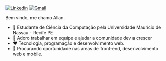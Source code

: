 [![Linkedin](https://img.shields.io/badge/-LinkedIn-blue?style=flat&logo=Linkedin&logoColor=white)](https://www.linkedin.com/in/allan-carneiro-97a0131b5/)
[![Gmail](https://img.shields.io/badge/-Gmail-c14438?style=flat&logo=Gmail&logoColor=white)](mailto:allanhmc9@gmail.com)

Bem vindo, me chamo Allan.

- 📖 Estudante de Ciência da Computação pela Universidade Maurício de Nassau - Recife PE
- 🤝 Adoro trabalhar em equipe e ajudar a comunidade dev a crescer
- ❤️ Tecnologia, programação e desenvolvimento web.
- 🔎 Procurando oportunidade nas áreas de front-end, desenvolvimento web e mobile.
